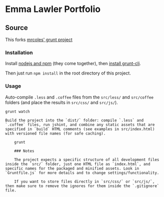 # Emma Lawler Portfolio

## Source

This forks [mrcoles' grunt project](https://github.com/mrcoles/static-less-coffeescript-grunt-project)


### Installation

Install [nodejs and npm](http://nodejs.org/download/) (they come together), then [install grunt-cli](http://gruntjs.com/getting-started).

Then just run `npm install` in the root directory of this project.

### Usage

Auto-compile `.less` and `.coffee` files from the `src/less/` and `src/coffee` folders (and place the results in `src/css/` and `src/js/`).

    grunt watch

    Build the project into the `dist/` folder: compile `.less` and `.coffee` files, run jshint, and combine any static assets that are specified in `build` HTML comments (see examples in src/index.html) with versioned file names (for safe caching).

        grunt

        ### Notes

        The project expects a specific structure of all development files inside the `src/` folder, just one HTML file as `index.html`, and specific names for the packaged and minified assets. Look in `Gruntfile.js` for more details and to change settings/functionality.

        If you want to store files directly in `src/css/` or `src/js/`, then make sure to remove the ignores for them inside the `.gitignore` file.

